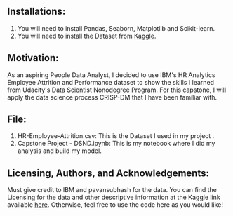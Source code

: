 ## Installations:
  1. You will need to install Pandas, Seaborn, Matplotlib and Scikit-learn.
  2. You will need to install the Dataset from [Kaggle](https://www.kaggle.com/pavansubhasht/ibm-hr-analytics-attrition-dataset).

## Motivation:
   As an aspiring People Data Analyst, I decided to use IBM's HR Analytics Employee Attrition and Performance dataset to show the skills I learned from Udacity's Data Scientist Nonodegree Program. For this capstone, I will apply the data science process CRISP-DM that I have been familiar with.
  
## File:
  1. HR-Employee-Attrition.csv: This is the Dataset I used in my project .
  2. Capstone Project - DSND.ipynb: This is my notebook where I did my analysis and build my model.
 
  
## Licensing, Authors, and Acknowledgements:
Must give credit to IBM and pavansubhash for the data. You can find the Licensing for the data and other descriptive information at the Kaggle link available [here](https://www.kaggle.com/pavansubhasht/ibm-hr-analytics-attrition-dataset). Otherwise, feel free to use the code here as you would like!
